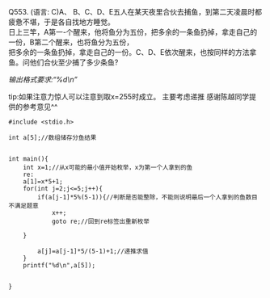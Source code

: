 Q553. (语言: C)A、 B、C、D、E五人在某天夜里合伙去捕鱼，到第二天凌晨时都疲惫不堪，于是各自找地方睡觉。\
日上三竿，A第一-个醒来，他将鱼分为五份，把多余的一条鱼扔掉，拿走自己的一份，B第二个醒来，也将鱼分为五份，\
把多余的一条鱼扔掉，拿走自己的一份。C、D、E依次醒来，也按同样的方法拿鱼。问他们合伙至少捕了多少条鱼?

*输出格式要求:“%d\n”*

tip:如果注意力惊人可以注意到取x=255时成立。
主要考虑递推
感谢陈越同学提供的参考意见^^
```
#include <stdio.h>

int a[5];//数组储存分鱼结果


int main(){
	int x=1;//从x可能的最小值开始枚举，x为第一个人拿到的鱼
	re:
	a[1]=x*5+1;
	for(int j=2;j<=5;j++){
		if(a[j-1]*5%(5-1)){//判断是否能整除，不能则说明最后一个人拿到的鱼数目不满足题意
			x++;
			goto re;//回到re标签出重新枚举
			
	}
		
		a[j]=a[j-1]*5/(5-1)+1;//递推求值
	}
	printf("%d\n",a[5]);
	
   	
}
```
